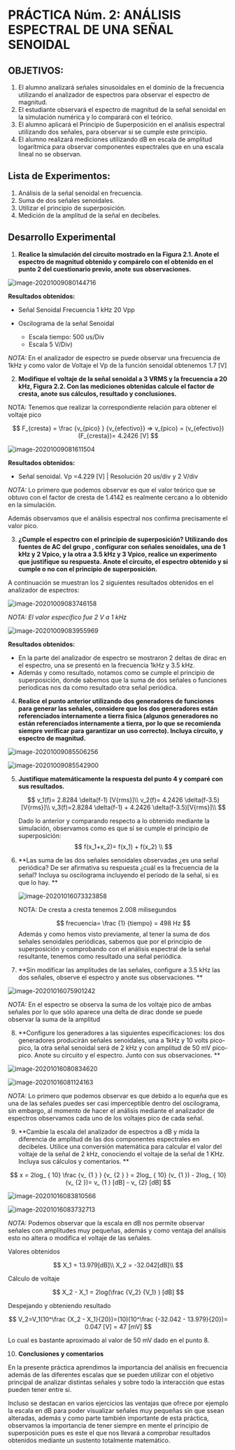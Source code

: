 # PRÁCTICA Núm. 2:  ANÁLISIS ESPECTRAL DE UNA SEÑAL SENOIDAL 



## OBJETIVOS: 

1. El alumno analizará señales sinusoidales en el dominio de la frecuencia utilizando el analizador de espectros para observar el espectro de magnitud. 
2. El estudiante observará el espectro de magnitud de la señal senoidal en la simulación numérica y lo comparará con el teórico. 
3. El alumno aplicará el Principio de Superposición en el análisis espectral utilizando dos señales, para observar si se cumple este principio. 
4. El alumno realizará mediciones utilizando dB en escala de amplitud logarítmica para observar componentes espectrales que en una escala lineal no se observan. 

## Lista de Experimentos: 

1. Análisis de la señal senoidal en frecuencia. 
2. Suma de dos señales senoidales. 
3. Utilizar el principio de superposición. 
4. Medición de la amplitud de la señal en decibeles.



## Desarrollo Experimental

1. **Realice la simulación del circuito mostrado en la Figura 2.1. Anote el espectro de magnitud obtenido y compárelo con el obtenido en el punto 2 del cuestionario previo, anote sus observaciones.**

![image-20201009080144716](C:\Users\alfon\AppData\Roaming\Typora\typora-user-images\image-20201009080144716.png)

**Resultados obtenidos:**

- Señal Senoidal Frecuencia 1 kHz 20 Vpp

- Oscilograma de la señal Senoidal 
  - Escala tiempo: 500 us/Div 
  - Escala 5 V/Div)

*NOTA:* En el analizador de espectro se puede observar una frecuencia de 1kHz y como valor de Voltaje el Vp de la función senoidal obtenemos 1.7 [V]



2. **Modifique el voltaje de la señal senoidal a 3 VRMS y la frecuencia a 20 kHz, Figura 2.2. Con las mediciones obtenidas calcule el factor de cresta, anote sus cálculos, resultado y conclusiones.**

NOTA: Tenemos que realizar la correspondiente relación para obtener el voltaje pico

$$
F_{cresta} = \frac {v_{pico}  } {v_{efectivo}} =>  v_{pico} = (v_{efectivo})(F_{cresta})= 4.2426 [V]
$$



![image-20201009081611504](C:\Users\alfon\AppData\Roaming\Typora\typora-user-images\image-20201009081611504.png)

**Resultados obtenidos:**

- Señal senoidal. Vp =4.229 [V]  | Resolución 20 us/div y 2 V/div



*NOTA:* Lo primero que podemos observar es que el valor teórico que se obtuvo con el factor de cresta de 1.4142 es realmente cercano a lo obtenido en la simulación.

Además observamos que el análisis espectral nos confirma precisamente el valor pico.



3. **¿Cumple el espectro con el principio de superposición? Utilizando dos fuentes de AC del grupo , configurar con señales senoidales, una de 1 kHz y 2 Vpico, y la otra a 3.5 kHz y 3 Vpico, realice un experimento que justifique su respuesta. Anote el circuito, el espectro obtenido y si cumple o no con el principio de superposición.**

A continuación se muestran los 2 siguientes resultados obtenidos en el analizador de espectros:

![image-20201009083746158](C:\Users\alfon\AppData\Roaming\Typora\typora-user-images\image-20201009083746158.png)

*NOTA: El valor específico fue 2 V  a 1 kHz*



![image-20201009083955969](C:\Users\alfon\AppData\Roaming\Typora\typora-user-images\image-20201009083955969.png)



**Resultados obtenidos:**

- En la parte del analizador de espectro se mostraron 2 deltas de dirac en el espectro, una se presentó en la frecuencia 1kHz y 3.5 kHz.
- Además y como resultado, notamos como se cumple el principio de superposición, donde sabemos que la suma de dos señales o funciones períodicas nos da como resultado otra señal periódica.



4. **Realice el punto anterior utilizando dos generadores de funciones para generar las señales, considere que los dos generadores están referenciados internamente a tierra física (algunos generadores no están referenciados internamente a tierra, por lo que se recomienda siempre verificar para garantizar un uso correcto). Incluya circuito, y espectro de magnitud.**

![image-20201009085506256](C:\Users\alfon\AppData\Roaming\Typora\typora-user-images\image-20201009085506256.png)



![image-20201009085542900](C:\Users\alfon\AppData\Roaming\Typora\typora-user-images\image-20201009085542900.png)

5. **Justifique matemáticamente la respuesta del punto 4 y comparé con sus resultados.**

   

   $$
   v_1(f)= 2.8284 \delta(f-1) [V{rms}]\\
   v_2(f)= 4.2426 \delta(f-3.5) [V{rms}]\\
   v_3(f)=2.8284 \delta(f-1) +  4.2426 \delta(f-3.5)[V{rms}]\\
   $$

   Dado lo anterior y comparando respecto a lo obtenido mediante la simulación, observamos como es que sí se cumple el principio de superposición:
   $$
   f(x_1+x_2)= f(x_1) + f(x_2) \\
   $$
   
6. **Las suma de las dos señales senoidales observadas ¿es una señal periódica? De ser afirmativa su respuesta ¿cuál es la frecuencia de la señal? Incluya su oscilograma incluyendo el período de la señal, si es que lo hay. **

   ![image-20201016073323858](C:\Users\alfon\AppData\Roaming\Typora\typora-user-images\image-20201016073323858.png)

   NOTA: De cresta a cresta tenemos 2.008 milisegundos

   
   $$
   frecuencia= \frac {1} {tiempo} = 498 Hz
   $$
   Además y como hemos visto previamente, al tener la suma de dos señales senoidales periódicas, sabemos que por el principio de superposición y comprobando con el análisis espectral de la señal resultante, tenemos como resultado una señal periódica.

   

7. **Sin modificar las amplitudes de las señales, configure a 3.5 kHz las dos señales, observe el espectro y anote sus observaciones. **

![image-20201016075901242](C:\Users\alfon\AppData\Roaming\Typora\typora-user-images\image-20201016075901242.png)

*NOTA:* En el espectro se observa la suma de los voltaje pico de ambas señales por lo que sólo aparece una delta de dirac donde se puede observar la suma de la amplitud



8. **Configure los generadores a las siguientes especificaciones: los dos generadores producirán señales senoidales, una a 1kHz y 10 volts pico-pico, la otra señal senoidal será de 2 kHz y con amplitud de 50 mV pico-pico. Anote su circuito y el espectro. Junto con sus observaciones. **

![image-20201016080834620](C:\Users\alfon\AppData\Roaming\Typora\typora-user-images\image-20201016080834620.png)





![image-20201016081124163](C:\Users\alfon\AppData\Roaming\Typora\typora-user-images\image-20201016081124163.png)



*NOTA:* Lo primero que podemos observar es que debido a lo equeña que es una de las señales puedes ser casi imperceptible dentro del oscilograma, sin embargo, al momento de hacer el análisis mediante el analizador de espectros observamos cada uno de los voltajes pico de cada señal.



9. **Cambie la escala del analizador de espectros a dB y mida la diferencia de amplitud de las dos componentes espectrales en decibeles. Utilice una conversión matemática para calcular el valor del voltaje de la señal de 2 kHz, conociendo el voltaje de la señal de 1 KHz. Incluya sus cálculos y comentarios. **


$$
x = 2log_ { 10} \frac {v_ {1 }  } {v_ {2 } } = 2log_ { 10} (v_ {1 }) - 2log_ { 10} (v_ {2 })= v_ {1 } [dB] - v_ {2} [dB]
$$


![image-20201016083810566](C:\Users\alfon\AppData\Roaming\Typora\typora-user-images\image-20201016083810566.png)



![image-20201016083732713](C:\Users\alfon\AppData\Roaming\Typora\typora-user-images\image-20201016083732713.png)

*NOTA:* Podemos observar que la escala en dB nos permite observar señales con amplitudes muy pequeñas, además y como ventaja del análisis esto no altera o modifica el voltaje de las señales.

Valores obtenidos

$$
X_1 = 13.979[dB]\\
X_2 = -32.042[dB]\\
$$

Cálculo de voltaje

$$
X_2 - X_1 = 2log(\frac {V_2} {V_1} ) [dB]
$$

Despejando y obteniendo resultado

$$
V_2=V_1(10^\frac {X_2 - X_1}{20})=(10)(10^\frac {-32.042 - 13.979}{20})= 0.047 [V] = 47 [mV]
$$




Lo cual es bastante aproximado al valor de 50 mV dado en el punto 8.



10. **Conclusiones y comentarios**

En la presente práctica aprendimos la importancia del análisis en frecuencia además de las diferentes escalas que se pueden utilizar con el objetivo principal de analizar distintas señales y sobre todo la interacción que estas pueden tener entre si.

Incluso se destacan en varios ejercicios las ventajas que ofrece por ejemplo la escala en dB para poder visualizar señales muy pequeñas sin que ssean alteradas, además y como parte también importante de esta práctica, observamos la importancia de tener siempre en mente el principio de superposición pues es este el que nos llevará a comprobar resultados obtenidos mediante un sustento totalmente matemático.
